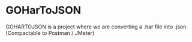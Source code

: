 # GOHarToJSON
GOHARTOJSON is a project where we are converting a .har file into .json (Compactable to Postman / JMeter)
